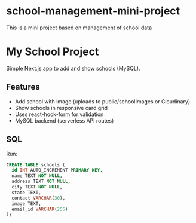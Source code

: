 # school-management-mini-project
This is a mini project based on management of school data 

# My School Project

Simple Next.js app to add and show schools (MySQL).

## Features
- Add school with image (uploads to public/schoolImages or Cloudinary)
- Show schools in responsive card grid
- Uses react-hook-form for validation
- MySQL backend (serverless API routes)

## SQL
Run:
```sql
CREATE TABLE schools (
  id INT AUTO_INCREMENT PRIMARY KEY,
  name TEXT NOT NULL,
  address TEXT NOT NULL,
  city TEXT NOT NULL,
  state TEXT,
  contact VARCHAR(30),
  image TEXT,
  email_id VARCHAR(255)
);
